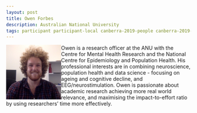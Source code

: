 ```yaml
---
layout: post
title: Owen Forbes
description: Australian National University
tags: participant participant-local canberra-2019-people canberra-2019-participant
---
```

<img align="left" width="150" height="150" src="/assets/people/Forbes_Owen.jpg" alt="Owen Forbes"/>Owen is a research officer at the ANU with the Centre for Mental Health Research and the National Centre for Epidemiology and Population Health. His professional interests are in combining neuroscience, population health and data science - focusing on ageing and cognitive decline, and EEG/neurostimulation. Owen is passionate about academic research achieving more real world relevance, and maximising the impact-to-effort ratio by using researchers’ time more effectively.  